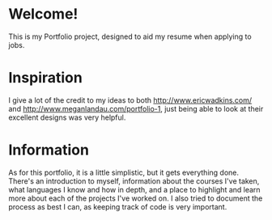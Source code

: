 # Welcome!

This is my Portfolio project, designed to aid my resume when applying to jobs.

# Inspiration

I give a lot of the credit to my ideas to both http://www.ericwadkins.com/ and http://www.meganlandau.com/portfolio-1, just being able to look at their excellent designs was very helpful.

# Information

As for this portfolio, it is a little simplistic, but it gets everything done. There's an introduction to myself, information about the courses I've taken, what languages I know and how in depth, and a place to highlight and learn more about each of the projects I've worked on. I also tried to document the process as best I can, as keeping track of code is very important.
